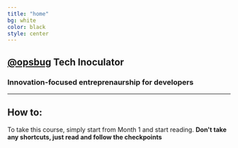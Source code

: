 ```yaml
---
title: "home"
bg: white
color: black
style: center
---
```


## **[@opsbug](https://twitter.com/OpsBug) Tech Inoculator**

<i class="fa fa-desktop fa-5x"></i>  <i class="fa fa-flask fa-5x" style="color: rgb(38, 166, 91)"></i>  <i class="fa fa-code fa-5x" style="color: rgb(214, 69, 65)"></i>

### **Innovation-focused entreprenaurship for developers**

---

## How to:

To take this course, simply start from Month 1 and start reading. **Don't take any shortcuts, just read and follow the checkpoints** 
